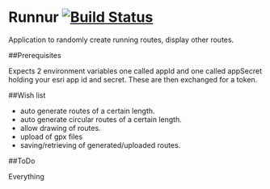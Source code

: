Runnur [![Build Status](https://travis-ci.org/elliotstokes/runnur.png?branch=master)](https://travis-ci.org/elliotstokes/runnur)
======

Application to randomly create running routes, display other routes.

##Prerequisites

Expects 2 environment variables one called appId and one called appSecret holding your esri app id and secret. These are then exchanged for a token.


##Wish list

- auto generate routes of a certain length.
- auto generate circular routes of a certain length.
- allow drawing of routes.
- upload of gpx files
- saving/retrieving of generated/uploaded routes.

##ToDo

Everything



